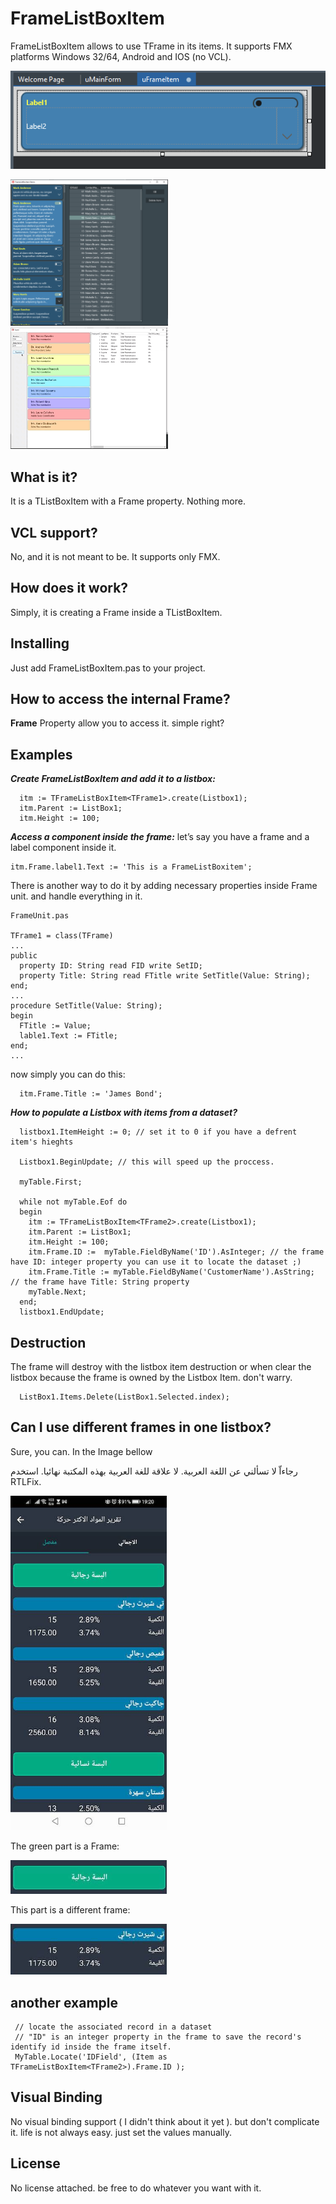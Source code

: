 # FrameListBoxItem
FrameListBoxItem allows to use TFrame in its items. It supports FMX platforms Windows 32/64, Android and IOS (no VCL).

![](https://github.com/SamerAssil/FrameListBoxItem/blob/main/Images/Frame.png)

<img src="https://github.com/SamerAssil/FrameListBoxItem/blob/main/Images/image1.png" width="50%">

<img src="https://github.com/SamerAssil/FrameListBoxItem/blob/main/Images/recording1.gif" width="50%">


## What is it?
It is a TListBoxItem with a Frame property. Nothing more.

## VCL support? ##
No, and it is not meant to be. It supports only FMX.

## How does it work? ##
Simply, it is creating a Frame inside a TListBoxItem.

## Installing ###
Just add FrameListBoxItem.pas to your project.

## How to access the internal Frame? ##
 **Frame** Property allow you to access it. simple right?

## Examples ## 
***Create FrameListBoxItem and add it to a listbox:***
```
  itm := TFrameListBoxItem<TFrame1>.create(Listbox1);
  itm.Parent := ListBox1;
  itm.Height := 100;  
```

***Access a component inside the frame:***
let’s say you have a frame and a label component inside it.
```
itm.Frame.label1.Text := 'This is a FrameListBoxitem'; 
```
There is another way to do it by adding necessary properties inside Frame unit. and handle everything in it.

```
FrameUnit.pas

TFrame1 = class(TFrame)
...
public
  property ID: String read FID write SetID;
  property Title: String read FTitle write SetTitle(Value: String);
end;
...
procedure SetTitle(Value: String);
begin
  FTitle := Value;
  lable1.Text := FTitle;
end;
...

```
now simply you can do this:
```
  itm.Frame.Title := 'James Bond';
```



***How to populate a Listbox with items from a dataset?***
```
  listbox1.ItemHeight := 0; // set it to 0 if you have a defrent item's hieghts

  Listbox1.BeginUpdate; // this will speed up the proccess.

  myTable.First;

  while not myTable.Eof do
  begin
    itm := TFrameListBoxItem<TFrame2>.create(Listbox1);
    itm.Parent := ListBox1;
    itm.Height := 100;
    itm.Frame.ID :=  myTable.FieldByName('ID').AsInteger; // the frame have ID: integer property you can use it to locate the dataset ;)
    itm.Frame.Title := myTable.FieldByName('CustomerName').AsString; // the frame have Title: String property
    myTable.Next;
  end;
  listbox1.EndUpdate;
```


## Destruction ##
The frame will destroy with the listbox item destruction or when clear the listbox because the frame is owned by the Listbox Item. don't warry.
```
  ListBox1.Items.Delete(ListBox1.Selected.index);
```

## Can I use different  frames in one listbox? ##
Sure, you can. In the Image bellow 

رجاءاّ لا تسألني عن اللغة العربية. لا علاقة للغة العربية بهذه المكتبة نهائيا.
استخدم RTLFix. 


<img src="https://github.com/SamerAssil/FrameListBoxItem/blob/main/Images/image2.jpeg" width="250">

The green part is a Frame:

<img src="https://github.com/SamerAssil/FrameListBoxItem/blob/main/Images/frame1.jpeg" width="250">

This part is a different frame:

<img src="https://github.com/SamerAssil/FrameListBoxItem/blob/main/Images/frame2.jpeg" width="250">

## another example ##
```
 // locate the associated record in a dataset
 // "ID" is an integer property in the frame to save the record's identify id inside the frame itself. 
 MyTable.Locate('IDField', (Item as TFrameListBoxItem<TFrame2>).Frame.ID ); 
```


## Visual Binding ##
No visual binding support ( I didn't think about it yet ). but don't complicate it. life is not always easy. just set the values manually.


## License ##
No license attached. be free to do whatever you want with it.
